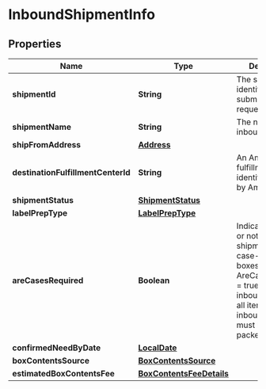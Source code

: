 # InboundShipmentInfo

## Properties
Name | Type | Description | Notes
------------ | ------------- | ------------- | -------------
**shipmentId** | **String** | The shipment identifier submitted in the request. |  [optional]
**shipmentName** | **String** | The name for the inbound shipment. |  [optional]
**shipFromAddress** | [**Address**](Address.md) |  | 
**destinationFulfillmentCenterId** | **String** | An Amazon fulfillment center identifier created by Amazon. |  [optional]
**shipmentStatus** | [**ShipmentStatus**](ShipmentStatus.md) |  |  [optional]
**labelPrepType** | [**LabelPrepType**](LabelPrepType.md) |  |  [optional]
**areCasesRequired** | **Boolean** | Indicates whether or not an inbound shipment contains case-packed boxes. When AreCasesRequired &#x3D; true for an inbound shipment, all items in the inbound shipment must be case packed. | 
**confirmedNeedByDate** | [**LocalDate**](LocalDate.md) |  |  [optional]
**boxContentsSource** | [**BoxContentsSource**](BoxContentsSource.md) |  |  [optional]
**estimatedBoxContentsFee** | [**BoxContentsFeeDetails**](BoxContentsFeeDetails.md) |  |  [optional]
